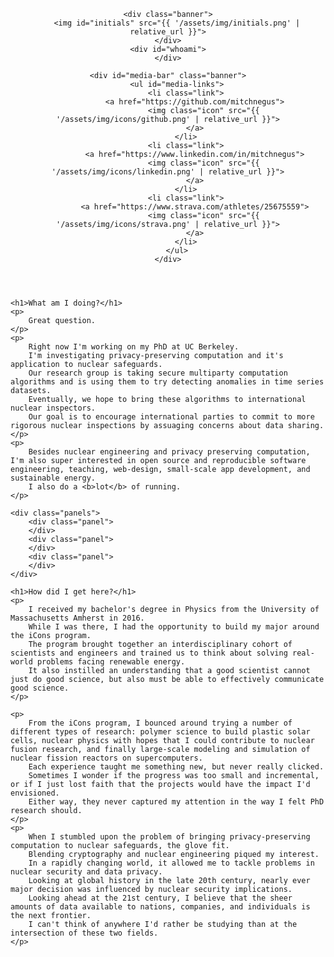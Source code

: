 <header id="lander">

	<div class="banner">
		<img id="initials" src="{{ '/assets/img/initials.png' | relative_url }}">
	</div>
	<div id="whoami">
	</div>

	<div id="media-bar" class="banner">
		<ul id="media-links">
			<li class="link">
				<a href="https://github.com/mitchnegus">
					<img class="icon" src="{{ '/assets/img/icons/github.png' | relative_url }}">
				</a>
			</li>
			<li class="link">
				<a href="https://www.linkedin.com/in/mitchnegus">
					<img class="icon" src="{{ '/assets/img/icons/linkedin.png' | relative_url }}">
				</a>
			</li>
			<li class="link">
				<a href="https://www.strava.com/athletes/25675559">
					<img class="icon" src="{{ '/assets/img/icons/strava.png' | relative_url }}">
				</a>
			</li>
		</ul>
	</div>
</header>

<main>

	<h1>What am I doing?</h1>
	<p>
		Great question.
	</p>
	<p>
		Right now I'm working on my PhD at UC Berkeley.
		I'm investigating privacy-preserving computation and it's application to nuclear safeguards.
		Our research group is taking secure multiparty computation algorithms and is using them to try detecting anomalies in time series datasets.
		Eventually, we hope to bring these algorithms to international nuclear inspectors.
		Our goal is to encourage international parties to commit to more rigorous nuclear inspections by assuaging concerns about data sharing. 
	</p>
	<p>
		Besides nuclear engineering and privacy preserving computation, I'm also super interested in open source and reproducible software engineering, teaching, web-design, small-scale app development, and sustainable energy.
		I also do a <b>lot</b> of running.
	</p>

	<div class="panels">
		<div class="panel">
		</div>
		<div class="panel">
		</div>
		<div class="panel">
		</div>
	</div>

	<h1>How did I get here?</h1>
	<p>
		I received my bachelor's degree in Physics from the University of Massachusetts Amherst in 2016.
		While I was there, I had the opportunity to build my major around the iCons program.
		The program brought together an interdisciplinary cohort of scientists and engineers and trained us to think about solving real-world problems facing renewable energy.
		It also instilled an understanding that a good scientist cannot just do good science, but also must be able to effectively communicate good science.
	</p>

	<p>
		From the iCons program, I bounced around trying a number of different types of research: polymer science to build plastic solar cells, nuclear physics with hopes that I could contribute to nuclear fusion research, and finally large-scale modeling and simulation of nuclear fission reactors on supercomputers.
		Each experience taught me something new, but never really clicked.
		Sometimes I wonder if the progress was too small and incremental, or if I just lost faith that the projects would have the impact I'd envisioned.
		Either way, they never captured my attention in the way I felt PhD research should.
	</p>
	<p>
		When I stumbled upon the problem of bringing privacy-preserving computation to nuclear safeguards, the glove fit.
		Blending cryptography and nuclear engineering piqued my interest. 
		In a rapidly changing world, it allowed me to tackle problems in nuclear security and data privacy.
		Looking at global history in the late 20th century, nearly ever major decision was influenced by nuclear security implications.
		Looking ahead at the 21st century, I believe that the sheer amounts of data available to nations, companies, and individuals is the next frontier.
		I can't think of anywhere I'd rather be studying than at the intersection of these two fields.
	</p>

</main>
